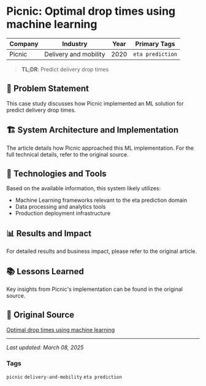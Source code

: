 # Picnic: Optimal drop times using machine learning

| Company | Industry | Year | Primary Tags | 
|---------|----------|------|--------------|
| Picnic | Delivery and mobility | 2020 | `eta prediction` |

> **TL;DR**: Predict delivery drop times

## 📝 Problem Statement

This case study discusses how Picnic implemented an ML solution for predict delivery drop times.

## 🏗️ System Architecture and Implementation

The article details how Picnic approached this ML implementation. For the full technical details, refer to the original source.

## 🔧 Technologies and Tools

Based on the available information, this system likely utilizes:

- Machine Learning frameworks relevant to the eta prediction domain
- Data processing and analytics tools
- Production deployment infrastructure

## 📊 Results and Impact

For detailed results and business impact, please refer to the original article.

## 📚 Lessons Learned

Key insights from Picnic's implementation can be found in the original source.

## 🔗 Original Source

[Optimal drop times using machine learning](https://blog.picnic.nl/the-trade-off-between-efficiency-and-being-on-time-optimizing-drop-times-using-machine-learning-d3f6fb1b0f31)

---

*Last updated: March 08, 2025*

### Tags

`picnic` `delivery-and-mobility` `eta prediction`
